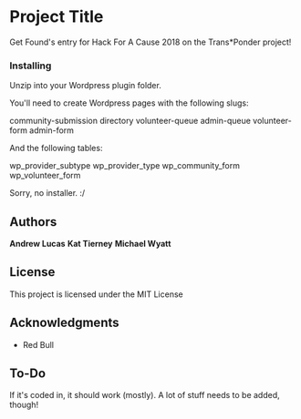 # Project Title

Get Found's entry for Hack For A Cause 2018 on the Trans*Ponder project!


### Installing

Unzip into your Wordpress plugin folder.

You'll need to create Wordpress pages with the following slugs:

community-submission
directory
volunteer-queue
admin-queue
volunteer-form
admin-form

And the following tables:

wp_provider_subtype
wp_provider_type
wp_community_form
wp_volunteer_form

Sorry, no installer. :/

## Authors

**Andrew Lucas**
**Kat Tierney**
**Michael Wyatt**

## License

This project is licensed under the MIT License

## Acknowledgments

* Red Bull

## To-Do

If it's coded in, it should work (mostly). A lot of stuff needs to be added, though!
